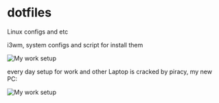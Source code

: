 # dotfiles
Linux configs and etc

i3wm, system configs and script for install them

![My work setup](https://i.imgur.com/kOWHzOw.png)

every day setup for work and other
Laptop is cracked by piracy, my new PC:

![My work setup](https://i.imgur.com/M4Dnl4p.png)
